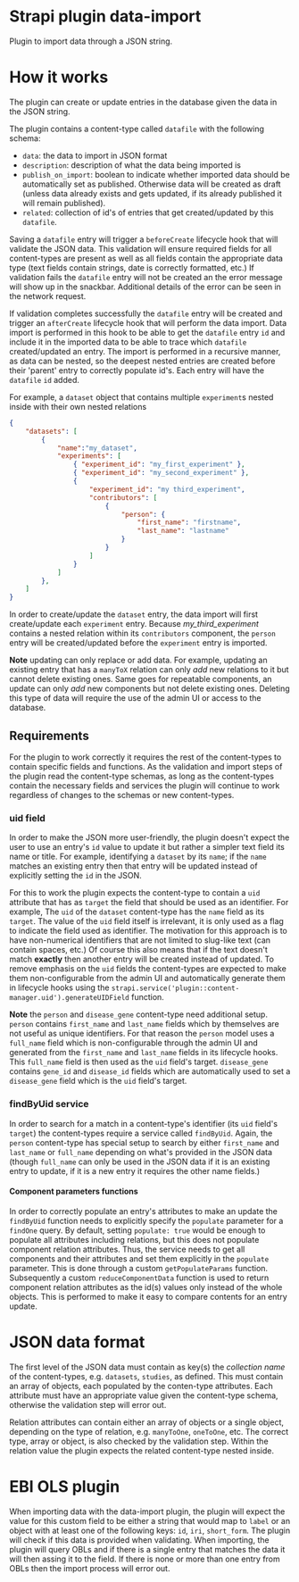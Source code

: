# Strapi plugin data-import

Plugin to import data through a JSON string.

# How it works

The plugin can create or update entries in the database given the data in the JSON string.

The plugin contains a content-type called `datafile` with the following schema:

- `data`:
    the data to import in JSON format
- `description`:
    description of what the data being imported is
- `publish_on_import`:
    boolean to indicate whether imported data should be automatically set as published. Otherwise data will be created as draft (unless data already exists and gets updated, if its already published it will remain published).
- `related`:
    collection of id's of entries that get created/updated by this `datafile`.

Saving a `datafile` entry will trigger a `beforeCreate` lifecycle hook that will validate the JSON data. This validation will ensure required fields for all content-types are present as well as all fields contain the appropriate data type (text fields contain strings, date is correctly formatted, etc.) If validation fails the `datafile` entry will not be created an the error message will show up in the snackbar. Additional details of the error can be seen in the network request.

If validation completes successfully the `datafile` entry will be created and trigger an `afterCreate` lifecycle hook that will perform the data import. Data import is performed in this hook to be able to get the `datafile` entry `id` and include it in the imported data to be able to trace which `datafile` created/updated an entry. The import is performed in a recursive manner, as data can be nested, so the deepest nested entries are created before their 'parent' entry to correctly populate id's. Each entry will have the `datafile` `id` added.

For example, a `dataset` object that contains multiple `experiment`s nested inside with their own nested relations
```json
{
    "datasets": [
        { 
            "name":"my_dataset",
            "experiments": [
                { "experiment_id": "my_first_experiment" },
                { "experiment_id": "my_second_experiment" },
                {
                    "experiment_id": "my third_experiment",
                    "contributors": [
                        {
                            "person": {
                                "first_name": "firstname",
                                "last_name": "lastname"
                            }
                        }
                    ] 
                }
            ]
        },
    ]
}
```
In order to create/update the `dataset` entry, the data import will first create/update each `experiment` entry. Because *my_third_experiment*  contains a nested relation within its `contributors` component, the `person` entry will be created/updated before the `experiment` entry is imported.

**Note** updating can only replace or add data. For example, updating an existing entry that has a `manyToX` relation can only *add* new relations to it but cannot delete existing ones. Same goes for repeatable components, an update can only *add* new components but not delete existing ones. Deleting this type of data will require the use of the admin UI or access to the database.

## Requirements

For the plugin to work correctly it requires the rest of the content-types to contain specific fields and functions. As the validation and import steps of the plugin read the content-type schemas, as long as the content-types contain the necessary fields and services the plugin will continue to work regardless of changes to the schemas or new content-types.

### uid field

In order to make the JSON more user-friendly, the plugin doesn't expect the user to use an entry's `id` value to update it but rather a simpler text field its name or title. For example, identifying a `dataset` by its `name`; if the `name` matches an existing entry then that entry will be updated instead of explicitly setting the `id` in the JSON.

For this to work the plugin expects the content-type to contain a `uid` attribute that has as `target` the field that should be used as an identifier. For example, The `uid` of the `dataset` content-type has the `name` field as its `target`. The value of the `uid` field itself is irrelevant, it is only used as a flag to indicate the field used as identifier. The motivation for this approach is to have non-numerical identifiers that are not limited to slug-like text (can contain spaces, etc.) Of course this also means that if the text doesn't match **exactly** then another entry will be created instead of updated. To remove emphasis on the `uid` fields the content-types are expected to make them non-configurable from the admin UI and automatically generate them in lifecycle hooks using the `strapi.service('plugin::content-manager.uid').generateUIDField` function.

**Note** the `person` and `disease_gene` content-type need additional setup. `person` contains `first_name` and `last_name` fields which by themselves are not useful as unique identifiers. For that reason the `person` model uses a `full_name` field which is non-configurable through the admin UI and generated from the `first_name` and `last_name` fields in its lifecycle hooks. This `full_name` field is then used as the `uid` field's target. `disease_gene` contains `gene_id` and `disease_id` fields which are automatically used to set a `disease_gene` field which is the `uid` field's target.

### findByUid service

In order to search for a match in a content-type's identifier (its `uid` field's `target`) the content-types require a service called `findByUid`. Again, the `person` content-type has special setup to search by either `first_name` and `last_name` or `full_name` depending on what's provided in the JSON data (though `full_name` can only be used in the JSON data if it is an existing entry to update, if it is a new entry it requires the other name fields.)

#### Component parameters functions

In order to correctly populate an entry's attributes to make an update the `findByUid` function needs to explicitly specify the `populate` parameter for a `findOne` query. By default, setting `populate: true` would be enough to populate all attributes including relations, but this does not populate component relation attributes. Thus, the service needs to get all components and their attributes and set them explicitly in the `populate` parameter. This is done through a custom `getPopulateParams` function. Subsequently a custom `reduceComponentData` function is used to return component relation attributes as the id(s) values only instead of the whole objects. This is performed to make it easy to compare contents for an entry update.

# JSON data format

The first level of the JSON data must contain as key(s) the *collection name* of the content-types, e.g. `datasets`, `studies`, as defined. This must contain an array of objects, each populated by the conten-type attributes. Each attribute must have an appropriate value given the content-type schema, otherwise the validation step will error out.

Relation attributes can contain either an array of objects or a single object, depending on the type of relation, e.g. `manyToOne`, `oneToOne`, etc. The correct type, array or object, is also checked by the validation step. Within the relation value the plugin expects the related content-type nested inside.

# EBI OLS plugin

When importing data with the data-import plugin, the plugin will expect the value for this custom field to be either a string that would map to `label` or an object with at least one of the following keys: `id`, `iri`, `short_form`. The plugin will check if this data is provided when validating. When importing, the plugin will query OBLs and if there is a single entry that matches the data it will then assing it to the field. If there is none or more than one entry from OBLs then the import process will error out.